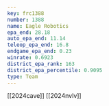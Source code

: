 ```yaml
---
key: frc1388
number: 1388
name: Eagle Robotics
epa_end: 28.18
auto_epa_end: 11.14
teleop_epa_end: 16.8
endgame_epa_end: 0.23
winrate: 0.6923
district_epa_rank: 163
district_epa_percentile: 0.9095
type: Team
---
```

[[2024cave]]
[[2024nvlv]]
